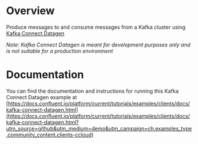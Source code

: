 # Overview

Produce messages to and consume messages from a Kafka cluster using [Kafka Connect Datagen](https://www.confluent.io/hub/confluentinc/kafka-connect-datagen?utm_source=github&utm_medium=demo&utm_campaign=ch.examples_type.community_content.clients-ccloud)

*Note: Kafka Connect Datagen is meant for development purposes only and is not suitable for a production environment*

# Documentation

You can find the documentation and instructions for running this Kafka Connect Datagen example at [https://docs.confluent.io/platform/current/tutorials/examples/clients/docs/kafka-connect-datagen.html](https://docs.confluent.io/platform/current/tutorials/examples/clients/docs/kafka-connect-datagen.html?utm_source=github&utm_medium=demo&utm_campaign=ch.examples_type.community_content.clients-ccloud)
